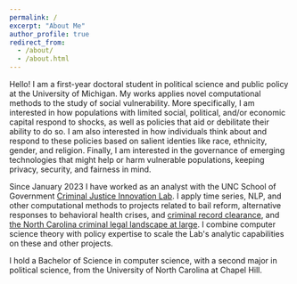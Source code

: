 ```yaml
---
permalink: /
excerpt: "About Me"
author_profile: true
redirect_from: 
  - /about/
  - /about.html
---
```

Hello! I am a first-year doctoral student in political science and public policy at the University of Michigan. My works applies novel computational methods to the study of social vulnerability. More specifically, I am interested in how populations with limited social, political, and/or economic capital respond to shocks, as well as policies that aid or debilitate their ability to do so. I am also interested in how individuals think about and respond to these policies based on salient identies like race, ethnicity, gender, and religion. Finally, I am interested in the governance of emerging technologies that might help or harm vulnerable populations, keeping privacy, security, and fairness in mind.

Since January 2023 I have worked as an analyst with the UNC School of Government [Criminal Justice Innovation Lab](https://cjil.sog.unc.edu/). I apply time series, NLP, and other computational methods to projects related to bail reform, alternative responses to behavioral health crises, and [criminal record clearance](https://cjil.shinyapps.io/RecordClearanceDashboard/), and [the North Carolina criminal legal landscape at large](https://cjil.shinyapps.io/MeasuringJustice/). I combine computer science theory with policy expertise to scale the Lab's analytic capabilities on these and other projects.

I hold a Bachelor of Science in computer science, with a second major in political science, from the University of North Carolina at Chapel Hill.